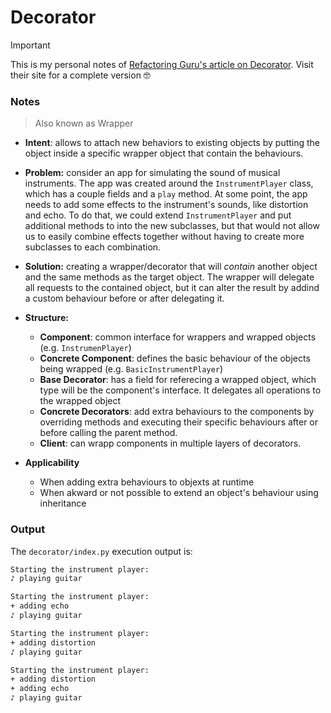 # Decorator

> [!IMPORTANT]
> This is my personal notes of [Refactoring Guru's article on Decorator](https://refactoring.guru/design-patterns/decorator). Visit their site for a complete version 🤓

### Notes

> Also known as Wrapper 

- **Intent**: allows to attach new behaviors to existing objects by putting the object inside a specific wrapper object that contain the behaviours.

- **Problem:** consider an app for simulating the sound of musical instruments. The app was created around the `InstrumentPlayer` class, which has a couple fields and a `play` method. At some point, the app needs to add some effects to the instrument's sounds, like distortion and echo. To do that, we could extend `InstrumentPlayer` and put additional methods to into the new subclasses, but that would not allow us to easily combine effects together without having to create more subclasses to each combination. 

- **Solution:** creating a wrapper/decorator that will *contain* another object and the same methods as the target object. The wrapper will delegate all requests to the contained object, but it can alter the result by addind a custom behaviour before or after delegating it.   

- **Structure:**
  - **Component**: common interface for wrappers and wrapped objects (e.g. `InstrumenPlayer`)
  - **Concrete Component**: defines the basic behaviour of the objects being wrapped (e.g. `BasicInstrumentPlayer`) 
  - **Base Decorator**: has a field for referecing a wrapped object, which type will be the component's interface. It delegates all operations to the wrapped object 
  - **Concrete Decorators**: add extra behaviours to the components by overriding methods and executing their specific behaviours after or before calling the parent method.
  - **Client**: can wrapp components in multiple layers of decorators.

- **Applicability**
  - When adding extra behaviours to objexts at runtime
  - When akward or not possible to extend an object's behaviour using inheritance

### Output

The `decorator/index.py` execution output is:

```cmd
Starting the instrument player:
♪ playing guitar

Starting the instrument player:
+ adding echo
♪ playing guitar

Starting the instrument player:
+ adding distortion
♪ playing guitar

Starting the instrument player:
+ adding distortion
+ adding echo
♪ playing guitar
```
